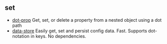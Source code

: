 ## set

- [dot-prop](https://github.com/sindresorhus/dot-prop) Get, set, or delete a property from a nested object using a dot path
- [data-store](https://github.com/jonschlinkert/data-store) Easily get, set and persist config data. Fast. Supports dot-notation in keys. No dependencies.